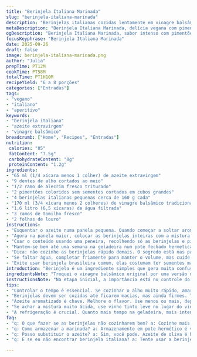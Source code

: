 ```yaml
---
title: "Berinjela Italiana Marinada"
slug: "berinjela-italiana-marinada"
description: "Berinjelas italianas cozidas lentamente em vinagre balsâmico com ervas frescas e legumes coloridos. O alho e o alecrim infundem uma base aromática na infusão, realçando texturas macias das berinjelas que absorvem sabores intensos. Mistura vibrante de pimentões, perfumada ao final com tomilho e folhas de louro. Conservada na geladeira, ideal para petiscos ou entrada leve, vegan, sem glúten e lácteos."
metaDescription: "Berinjela Italiana Marinada, delícia vegana com pimentões coloridos e temperos frescos. Ideal como petisco ou entrada leve."
ogDescription: "Berinjela Italiana Marinada, sabor intenso com pimentões. Excelente para petiscos ou saladas."
focusKeyphrase: "Berinjela Italiana Marinada"
date: 2025-09-26
draft: false
image: berinjela-italiana-marinada.png
author: "Julia"
prepTime: PT12M
cookTime: PT58M
totalTime: PT1H10M
recipeYield: "6 a 8 porções"
categories: ["Entradas"]
tags:
- "vegano"
- "italiano"
- "aperitivo"
keywords:
- "berinjela italiana"
- "azeite extravirgem"
- "vinagre balsâmico"
breadcrumb: ["Home", "Recipes", "Entradas"]
nutrition: 
 calories: "85"
 fatContent: "7.5g"
 carbohydrateContent: "8g"
 proteinContent: "1.2g"
ingredients:
- "65 ml (1/4 xícara menos 1 colher) de azeite extravirgem"
- "9 dentes de alho cortados ao meio"
- "1/2 ramo de alecrim fresco triturado"
- "2 pimentões coloridos sem sementes cortados em cubos grandes"
- "4 berinjelas italianas pequenas cerca de 160 g cada"
- "170 ml (3/4 xícara menos 2 colheres) de vinagre balsâmico tradicional"
- "1,6 litro (6,5 xícaras) de água filtrada"
- "3 ramos de tomilho fresco"
- "2 folhas de louro"
instructions:
- "Esquentar o azeite numa panela pequena. Quando começar a soltar aroma, colocar o alho e o alecrim inteiro para não amargar. Fogo baixo, deixar levar uns 12 minutos para o alho ficar macio mas não escuro demais; cheiro de fundo suave já deve dominar. Jogar os pimentões e cozinhar mais 6 minutos, até amolecer sem desmanchar. Temperar com sal e pimenta-do-reino moída na hora. Passar tudo pela peneira por cima de uma tigela — guardar o óleo com os pedaços de pimentão e alho. Descartar o alecrim que já deu seu sabor."
- "Agora na panela maior, colocar as berinjelas inteiras com a mistura de pimentão e alho reservados. Adicionar o vinagre balsâmico, a água, tomilho e folhas de louro. Temperar com sal e pimenta a gosto. Levar ao fogo alto até levantar fervura, depois baixar para fogo médio-baixo. Deixar cozinhar por 42 minutos, até as berinjelas ficarem macias ao toque de garfo, aquele ponto donde a pele começa a amolecer e a polpa se desprende facilmente."
- "Coar o conteúdo usando uma peneira, recolhendo só as berinjelas e pimentões – descartar o caldo e as ervas grossas. Deixar esfriar até temperatura ambiente. Cortar as berinjelas ao meio no sentido do comprimento e depois em cubos médios. Misturar delicadamente com os pimentões cozidos reservados, regar com o azeite aromatizado e temperar de novo com sal e pimenta se precisar. Refrigeração mínima de 3 horas para apurar sabor, mas ideal mesmo é um dia."
- "Mantém-se bem até uma semana na geladeira num pote fechado hermeticamente. Na hora de servir, tirar uns 20 minutos do frio para voltar a textura macia e sabor solto. Fica ótimo com pão artesanal, torradinha de fermentação natural, ou até na salada. Se não gostar muito do vinagre balsâmico, pode trocar por malbec ou um tinto leve, fica mais frutado e menos ácido."
- "Dica: não cozinhe as berinjelas rápido demais. O segredo está nas pausas e no fogo baixo para que absorvam tudo lentamente. Também troquei aqui o louro para 2 folhas para não deixar amargor excessivo. Testei com alecrim fresco triturado e funciona melhor do que ramo inteiro que solta amargor após horas."
- "Se faltar água, completar friamente para manter o volume, mas cuide do salgamento antes pra ajustar sabor. Ao passar na peneira, pressione suavemente para tirar excesso sem esmagar o legume para não virar purê."
- "Evite usar berinjela brasileira comum, elas costumam ter sementes mais amargas e textura menos firme, a italiana tem pele delicada e sabor mais adocicado ideal para marinadas longas."
introduction: "Berinjela é um ingrediente simples que gera muita confusão na cozinha. Já fiz muitas tentativas de marinada, cozimento rápido, confit, e essa versão com vinagre balsâmico e ervas redefine como um vegetal pode ficar saboroso sem complicação. A mistura visual da berinjela com pimentões coloridos cria um efeito bonito e saboroso para entradas. Pequenos detalhes como o tempo de infusão do alho no azeite e o ponto de cozimento da berinjela fazem toda a diferença. Ideal para quem quer um petisco sem complicações mas cheio de personalidade e aroma intenso."
ingredientsNote: "Troquei o vinagre balsâmico original por uma versão malbec para um sabor menos ácido e mais frutado, que combinou melhor com o alecrim moído. Reduzi um pouco o azeite para balancear o conjunto e acrescentei uma folha de louro a menos para evitar um leve amargor que notei na última experiência. Alho deve ficar só cozido, nada de dourar ou queimar para não amargar o óleo. A técnica de passar o óleo com o legume na peneira evita deixar restos de ervas amargas. Berinjela italiana é ideal pela textura delicada e pouca semente; se usar outra, prefira sem sementes e de polpa firme."
instructionsNote: "Na etapa inicial, a importância está no controle do fogo: muito quente, o alho queima e solta amargor; muito baixo, não extrai sabor. Pimentões entram depois para garantir textura fresca, mas macia. Cozinhar as berinjelas junto com as ervas em fogo médio-baixo é onde a magia acontece — paciência aqui evita berinjela mole demais ou seca. O toque final com o óleo aromatizado e tempero só depois do corte cria camadas de sabor. Cuidado ao coar para não esmagar berinjela e perder textura. Refrigeração prolongada é essencial para infundir sabor – funciona melhor depois de 24 horas. Serve como petisco, acompanhando pão ou mesmo em saladas. Se faltar quatro mãos para ajudar, não hesite em usar utensílios que pressionem as berinjelas suavemente na peneira para extrair líquido residual."
tips:
- "Controlar o tempo é essencial. Se cozinhar o alho muito rápido, amargor vem. Mantenha calor baixo, extrai melhor o sabor. Pimentões entram mais tarde para não desmanchar."
- "Berinjelas devem ser cozidas até ficarem macias, mas ainda firmes. Teste com garfo. Pele começa a soltar. Deixe esfriar antes de cortar. Cubos pequenos absorvem mais sabores."
- "Azeite aromatizado é chave. Melhore o flavor. Use menos ou mais, depende do gosto. Pessoalmente, gosto do toque extra no final. Sal sempre ajuste no final, assim respeita sabor dos legumes."
- "Se achar a mistura muito ácida, use vinho tinto leve no lugar do vinagre balsâmico. Fica mais frutado. Você pode ajustar o sabor conforme seu paladar."
- "A refrigeração é crucial. Quanto mais tempo na geladeira, mais intensos os sabores. Um dia é ideal. Não esqueça de tirar do frio um pouco antes de servir para retomar textura."
faq:
- "q: O que fazer se as berinjelas não cozinharem bem? a: Cozinhe mais um pouco. Importante o ponto certo. Se passar muito, vai desmanchar."
- "q: Como armazenar a marinada? a: Armazenamento em pote hermético é vital. Consulta a geladeira. Um máximo de uma semana pode durar. Observe a textura."
- "q: Posso substituir o azeite? a: Sim, você pode. Azeite de oliva é bom, mas um óleo de girassol pode funcionar. Contudo, gosto é chave."
- "q: E se eu não encontrar berinjela italiana? a: Tente usar a berinjela comum. Mas atenção, pele é mais grossa e pode mudar a textura. Escolha a sem sementes se possível."

---
```

